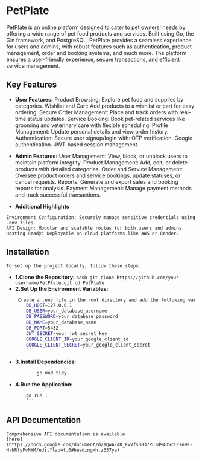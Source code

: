 # PetPlate

PetPlate is an online platform designed to cater to pet owners' needs by offering a wide range of pet food products and services. Built using Go, the Gin framework, and PostgreSQL, PetPlate provides a seamless experience for users and admins, with robust features such as authentication, product management, order and booking systems, and much more. The platform ensures a user-friendly experience, secure transactions, and efficient service management.

## Key Features
   - **User Features:**
        Product Browsing: Explore pet food and supplies by categories.
        Wishlist and Cart: Add products to a wishlist or cart for easy ordering.
        Secure Order Management: Place and track orders with real-time status updates.
        Service Booking: Book pet-related services like grooming and veterinary care with flexible scheduling.
        Profile Management: Update personal details and view order history.
        Authentication: Secure user signup/login with:
        OTP verification.
        Google authentication.
        JWT-based session management.
   - **Admin Features:**
    User Management: View, block, or unblock users to maintain platform integrity.
    Product Management: Add, edit, or delete products with detailed categories.
    Order and Service Management: Oversee product orders and service bookings, update statuses, or cancel requests.
    Reports: Generate and export sales and booking reports for analysis.
    Payment Management: Manage payment methods and track successful transactions.

   - **Additional Highlights**

    Environment Configuration: Securely manage sensitive credentials using .env files.
    API Design: Modular and scalable routes for both users and admins.
    Hosting Ready: Deployable on cloud platforms like AWS or Render.
## Installation
    To set up the project locally, follow these steps:
- **1.Clone the Repository:**
        ```bash
        git clone https://github.com/your-username/PetPlate.git
        cd PetPlate
        ```
- **2.Set Up the Environment Variables:**
    ```bash
     Create a .env file in the root directory and add the following variables:
        DB_HOST=127.0.0.1
        DB_USER=your_database_username
        DB_PASSWORD=your_database_password
        DB_NAME=your_database_name
        DB_PORT=5432
        JWT_SECRET=your_jwt_secret_key
        GOOGLE_CLIENT_ID=your_google_client_id
        GOOGLE_CLIENT_SECRET=your_google_client_secret
        ```
- **3.Install Dependencies:**
    ```bash
            go mod tidy
    ```
- **4.Run the Application:**
    ```bash
        go run .
        ```
## API Documentation
    Comprehensive API documentation is available
    [here](https://docs.google.com/document/d/1QwAFAD_KwVfsD837PuTd94OSrIP7n9K-H-hRfyFvNYM/edit?tab=t.0#heading=h.z337ya)
